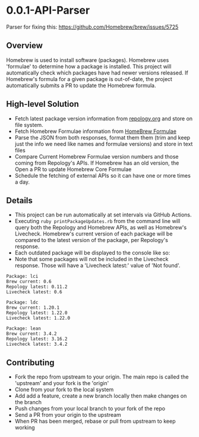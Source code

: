 # 0.0.1-API-Parser

Parser for fixing this: https://github.com/Homebrew/brew/issues/5725

## Overview

Homebrew is used to install software (packages). Homebrew uses 'formulae' to determine how a package is installed.
This project will automatically check which packages have had newer versions released. If Homebrew's formula for a given package is out-of-date, the project automatically submits a PR to update the Homebrew formula.

## High-level Solution

- Fetch latest package version information from [repology.org](https://repology.org/) and store on file system.
- Fetch Homebrew Formulae information from [HomeBrew Formulae](https://formulae.brew.sh)
- Parse the JSON from both responses, format them them (trim and keep just the info we need like names and formulae versions) and store in text files
- Compare Current Homebrew Formulae version numbers and those coming from Repology's APIs. If Homebrew has an old version, the Open a PR to update Homebrew Core Formulae
- Schedule the fetching of external APIs so it can have one or more times a day.

## Details

- This project can be run automatically at set intervals via GitHub Actions.
- Executing `ruby printPackageUpdates.rb` from the command line will query
  both the Repology and Homebrew APIs, as well as Homebrew's Livecheck. Homebrew's current version of each
  package will be compared to the latest version of the package, per Repology's response.
- Each outdated package will be displayed to the console like so:
- Note that some packages will not be included in the Livecheck response.  Those will have a 'Livecheck latest:' value of 'Not found'.

```
Package: lci
Brew current: 0.6
Repology latest: 0.11.2
Livecheck latest: 0.6

Package: ldc
Brew current: 1.20.1
Repology latest: 1.22.0
Livecheck latest: 1.22.0

Package: lean
Brew current: 3.4.2
Repology latest: 3.16.2
Livecheck latest: 3.4.2
```

## Contributing

- Fork the repo from upstream to your origin. The main repo is called the 'upstream' and your fork is the 'origin'
- Clone from your fork to the local system
- Add add a feature, create a new branch locally then make changes on the branch
- Push changes from your local branch to your fork of the repo
- Send a PR from your origin to the upstream
- When PR has been merged, rebase or pull from upstream to keep working
